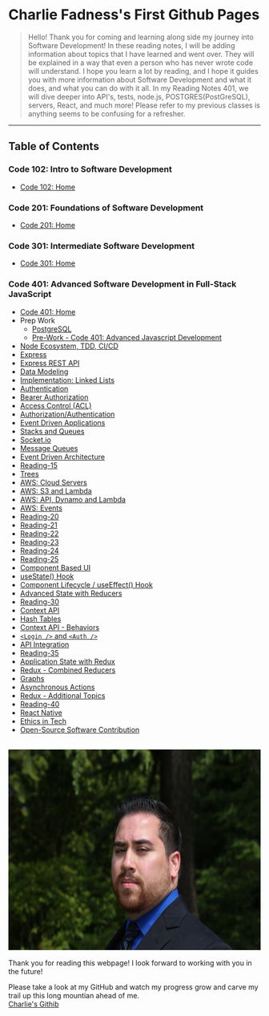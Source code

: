 # Charlie Fadness's First Github Pages

> Hello! Thank you for coming and learning along side my journey into Software Development! In these reading notes, I will be adding information about topics that I have learned and went over. They will be explained in a way that even a person who has never wrote code will understand. I hope you learn a lot by reading, and I hope it guides you with more information about Software Development and what it does, and what you can do with it all. In my Reading Notes 401, we will dive deeper into API's, tests, node.js, POSTGRES(PostGreSQL), servers, React, and much more! Please refer to my previous classes is anything seems to be confusing for a refresher.

---

## Table of Contents

### Code 102: Intro to Software Development

- [Code 102: Home](https://fadnesscharlie.github.io/reading-notes/102)

### Code 201: Foundations of Software Development

- [Code 201: Home](https://fadnesscharlie.github.io/reading-notes/201)

### Code 301: Intermediate Software Development

- [Code 301: Home](https://fadnesscharlie.github.io/reading-notes/301)

### Code 401: Advanced Software Development in Full-Stack JavaScript

- [Code 401: Home](https://fadnesscharlie.github.io/reading-notes/401)
- Prep Work
  - [PostgreSQL](postgres)
  - [Pre-Work - Code 401: Advanced Javascript Development](prep-work)
- [Node Ecosystem, TDD, CI/CD](read-01)
- [Express](read-02)
- [Express REST API](read-03)
- [Data Modeling](read-04)
- [Implementation: Linked Lists](read-05)
- [Authentication](read-06)
- [Bearer Authorization](read-07)
- [Access Control (ACL)](read-08)
- [Authorization/Authentication](read-09)
- [Event Driven Applications](read-11)
- [Stacks and Queues](stacksAndQueues.md)
- [Socket.io](read-12)
- [Message Queues](read-13)
- [Event Driven Architecture](read-14)
- [Reading-15](read-15)
- [Trees](tree)
- [AWS: Cloud Servers](read-16)
- [AWS: S3 and Lambda](read-17)
- [AWS: API, Dynamo and Lambda](read-18)
- [AWS: Events](read-19)
- [Reading-20](read-20)
- [Reading-21](read-21)
- [Reading-22](read-22)
- [Reading-23](read-23)
- [Reading-24](read-24)
- [Reading-25](read-25)
- [Component Based UI](read-26)
- [useState() Hook](read-27)
- [Component Lifecycle / useEffect() Hook](read-28)
- [Advanced State with Reducers](read-29)
- [Reading-30](read-30)
- [Context API](read-31)
- [Hash Tables](hash)
- [Context API - Behaviors](read-32)
- [`<Login />` and `<Auth />`](read-33)
- [API Integration](read-34)
- [Reading-35](read-35)
- [Application State with Redux](read-36)
- [Redux - Combined Reducers](read-37)
- [Graphs](graph)
- [Asynchronous Actions](read-38)
- [Redux - Additional Topics](read-39)
- [Reading-40](read-40)
- [React Native](read-41)
- [Ethics in Tech](read-42)
- [Open-Source Software Contribution](read-43)  

<br>
<img src="../images/Profile-Pic.JPG" width="600" height="400">  

Thank you for reading this webpage! I look forward to working with you in the future!  

Please take a look at my GitHub and watch my progress grow and carve my trail up this long mountian ahead of me.  
[Charlie's Githib](https://github.com/fadnesscharlie)
